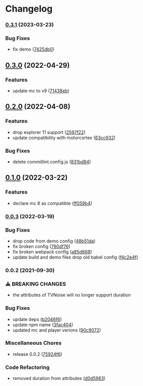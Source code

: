 # Changelog

### [0.3.1](https://github.com/donkeyclip/motorcortex-tv/compare/v0.3.0...v0.3.1) (2023-03-23)


### Bug Fixes

* fix demo ([7425db0](https://github.com/donkeyclip/motorcortex-tv/commit/7425db0ad8d8be6d8d484e213a4e432fda0589b5))

## [0.3.0](https://github.com/donkeyclip/motorcortex-tv/compare/v0.2.0...v0.3.0) (2022-04-29)


### Features

* update mc to v9 ([71438eb](https://github.com/donkeyclip/motorcortex-tv/commit/71438eba58fa452cf26cdd25f557cc78e01ea616))

## [0.2.0](https://github.com/donkeyclip/motorcortex-tv/compare/v0.1.0...v0.2.0) (2022-04-08)


### Features

* drop explorer 11 support ([2597f22](https://github.com/donkeyclip/motorcortex-tv/commit/2597f22c6c76b24000ceeb6776b50437a30caf68))
* update compatibility with motorcortex ([63cc932](https://github.com/donkeyclip/motorcortex-tv/commit/63cc932055442f336611a154847ec93436c1b48b))


### Bug Fixes

* delete commitlint.config.js ([831bd84](https://github.com/donkeyclip/motorcortex-tv/commit/831bd845abc9acacca05487b10cb3b2653fbad1d))

## [0.1.0](https://github.com/donkeyclip/motorcortex-tv/compare/v0.0.3...v0.1.0) (2022-03-22)


### Features

* declare mc 8 as compatible ([ff059b4](https://github.com/donkeyclip/motorcortex-tv/commit/ff059b4e9416f8799f9c84b9211acca3c3dcc448))

### [0.0.3](https://github.com/donkeyclip/motorcortex-tv/compare/v0.0.2...v0.0.3) (2022-03-19)


### Bug Fixes

* drop code from demo config ([48b51da](https://github.com/donkeyclip/motorcortex-tv/commit/48b51dae2d50bd7a1a845e4c47a5ed113331abaa))
* fix broken config ([790df76](https://github.com/donkeyclip/motorcortex-tv/commit/790df76bf8edaff090ccda7225f405ef943a36f1))
* fix broken webpack config ([a85d668](https://github.com/donkeyclip/motorcortex-tv/commit/a85d66832ebbff40526cfea3e083be07060cb8ff))
* update build and demo files drop old babel config ([f4c2e4f](https://github.com/donkeyclip/motorcortex-tv/commit/f4c2e4ff1e7a1bedcc668fe89200ad790b71ad6e))

### 0.0.2 (2021-09-30)


### ⚠ BREAKING CHANGES

* the attributes of TVNoise will no longer support duration

### Bug Fixes

* update deps ([b2046f6](https://www.github.com/donkeyclip/motorcortex-tv/commit/b2046f670a3f684d7f165f4efff76bcb2c1f668f))
* update npm name ([3fac404](https://www.github.com/donkeyclip/motorcortex-tv/commit/3fac404f962bb0397842e2f9ed449034006d45f0))
* updated mc and player verions ([90c9072](https://www.github.com/donkeyclip/motorcortex-tv/commit/90c9072d53e05e84bd6e059fcadea8845f847902))


### Miscellaneous Chores

* release 0.0.2 ([75924f6](https://www.github.com/donkeyclip/motorcortex-tv/commit/75924f6a568ec23fb74636a44c4c83d4520d108e))


### Code Refactoring

* removed duration from attributes ([d0d5983](https://www.github.com/donkeyclip/motorcortex-tv/commit/d0d598380def93915d520b4a5c4348215b83d732))
